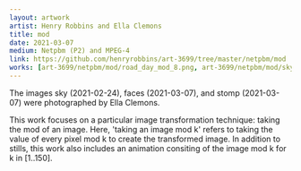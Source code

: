 ```yaml
---
layout: artwork
artist: Henry Robbins and Ella Clemons
title: mod
date: 2021-03-07
medium: Netpbm (P2) and MPEG-4
link: https://github.com/henryrobbins/art-3699/tree/master/netpbm/mod
works: [art-3699/netpbm/mod/road_day_mod_8.png, art-3699/netpbm/mod/sky_mod_8.png, art-3699/netpbm/mod/faces_mod_12.png, art-3699/netpbm/mod/beebe_trail_mod_8.png, art-3699/netpbm/mod/stomp_mod_25.png, art-3699/netpbm/mod/water_cup_mod_7.png, art-3699/netpbm/mod/faces_mod_animation.mp4, art-3699/netpbm/mod/water_cup_mod_animation.mp4]
---
```


The images sky (2021-02-24), faces (2021-03-07), and stomp (2021-03-07)
were photographed by Ella Clemons.

This work focuses on a particular image transformation technique: taking the
mod of an image. Here, 'taking an image mod k' refers to taking the value of
every pixel mod k to create the transformed image. In addition to stills, this
work also includes an animation consiting of the image mod k for k in [1..150].

